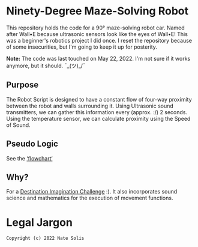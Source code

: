 
# Ninety-Degree Maze-Solving Robot

This repository holds the code for a 90° maze-solving robot car. Named after Wall•E because ultrasonic sensors look like the eyes of Wall•E!
This was a beginner's robotics project I did once. I reset the repository because of some insecurities, but I'm going to keep it up for posterity.

**Note:** The code was last touched on May 22, 2022. I'm not sure if it works anymore, but it should. ¯\_(ツ)_/¯

## Purpose

The Robot Script is designed to have a constant flow of four-way proximity between the robot and walls surrounding it.
Using Ultrasonic sound transmitters, we can gather this information every (approx. :/) 2 seconds. Using the temperature sensor, we can calculate proximity using the Speed of Sound.

## Pseudo Logic

See the [‘flowchart‘](flowchart.md)

## Why?

For a [Destination Imagination Challenge](https://www.destinationimagination.org) :). It also incorporates sound science and mathematics for the execution of movement functions.

# Legal Jargon

`Copyright (c) 2022 Nate Solis`
